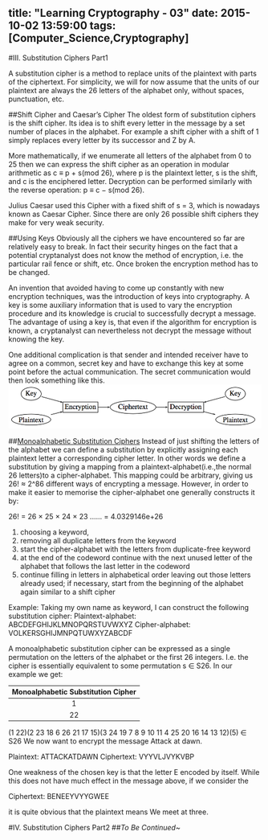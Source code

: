 title: "Learning Cryptography - 03"
date: 2015-10-02 13:59:00
tags: [Computer_Science,Cryptography]
---
#III. Substitution Ciphers Part1

A substitution cipher is a method to replace units of the plaintext with parts of the ciphertext. For simplicity, we will for now assume that the units of our plaintext are always the 26 letters of the alphabet only, without spaces, punctuation, etc.

##Shift Cipher and Caesar’s Cipher
The oldest form of substitution ciphers is the shift cipher. Its idea is to shift every letter in the message by a set number of places in the alphabet. For example a shift cipher with a shift of 1 simply replaces every letter by its successor and Z by A.

More mathematically, if we enumerate all letters of the alphabet from 0 to 25 then we can express the shift cipher as an operation in modular arithmetic as c ≡ p + s(mod 26), where p is the plaintext letter, s is the shift, and c is the enciphered letter. Decryption can be performed similarly with the reverse operation: p ≡ c − s(mod 26).

Julius Caesar used this Cipher with a fixed shift of s = 3, which is nowadays known as Caesar Cipher. Since there are only 26 possible shift ciphers they make for very weak security.

##Using Keys
Obviously all the ciphers we have encountered so far are relatively easy to break. In fact their security hinges on the fact that a potential cryptanalyst does not know the method of encryption, i.e. the particular rail fence or shift, etc. Once broken the encryption method has to be changed.

An invention that avoided having to come up constantly with new encryption techniques, was the introduction of keys into cryptography. A key is some auxiliary information that is used to vary the encryption procedure and its knowledge is crucial to successfully decrypt a message. The advantage of using a key is, that even if the algorithm for encryption is known, a cryptanalyst can nevertheless not decrypt the message without knowing the key.

One additional complication is that sender and intended receiver have to agree on a common, secret key and have to exchange this key at some point before the actual communication. The secret communication would then look something like this.
![CommUseKeys](/images/Cryptography/CommUseKeys.png)

##[Monoalphabetic Substitution Ciphers](http://crypto.interactive-maths.com/monoalphabetic-substitution-ciphers.html)
Instead of just shifting the letters of the alphabet we can define a substitution by explicitly assigning each plaintext letter a corresponding cipher letter. In other words we define a substitution by giving a  mapping from a plaintext-alphabet(i.e.,the normal 26 letters)to a cipher-alphabet.
This mapping could be arbitrary, giving us <span class="hint" id="26!">26! ≈ 2^86</span> different ways of encrypting a message. However, in order to make it easier to memorise the cipher-alphabet one generally constructs it by:
<div class="toHint" target="26!">26! = 26 × 25 × 24 × 23 ...... = 4.0329146e+26</div>

1. choosing a keyword,
2. removing all duplicate letters from the keyword
3. start the cipher-alphabet with the letters from duplicate-free keyword
4. at the end of the codeword continue with the next unused letter of the alphabet that follows the last letter in the codeword
5. continue filling in letters in alphabetical order leaving out those letters already used; if necessary, start from the beginning of the alphabet again similar to a shift cipher

Example: Taking my own name as keyword, I can construct the following substitution cipher:
Plaintext-alphabet: 	ABCDEFGHIJKLMNOPQRSTUVWXYZ
Cipher-alphabet: 		VOLKERSGHIJMNPQTUWXYZABCDF

A monoalphabetic substitution cipher can be expressed as a single permutation on the letters of the alphabet or the first 26 integers. I.e. the cipher is essentially equivalent to some permutation s ∈ S26.
In our example we get:

|                    Monoalphabetic Substitution Cipher                    |
|:------------------------------------------------------------------------:|
|1 |2 |3 |4 |5|6 |7|8|9 |10|11|12|13|14|15|16|17|18|19|20|21|22|23|24|25|26|
|22|23|24|25|5|26|8|9|10|11|4 |3 |12|13|2 |14|15|6 |7 |16|17|1 |18|19|20|21|
<script>
document.getElementsByTagName("th")[0].setAttribute("colspan","26");
</script>


(1 22)(2 23 18 6 26 21 17 15)(3 24 19 7 8 9 10 11 4 25 20 16 14 13 12)(5) ∈ S26 We now want to encrypt the message Attack at dawn.

Plaintext: ATTACKATDAWN
Ciphertext: VYYVLJVYKVBP

One weakness of the chosen key is that the letter E encoded by itself. While this does not have much effect in the message above, if we consider the

Ciphertext: BENEEYVYYGWEE

it is quite obvious that the plaintext means We meet at three.

#IV. Substitution Ciphers Part2
##_To Be Continued~_